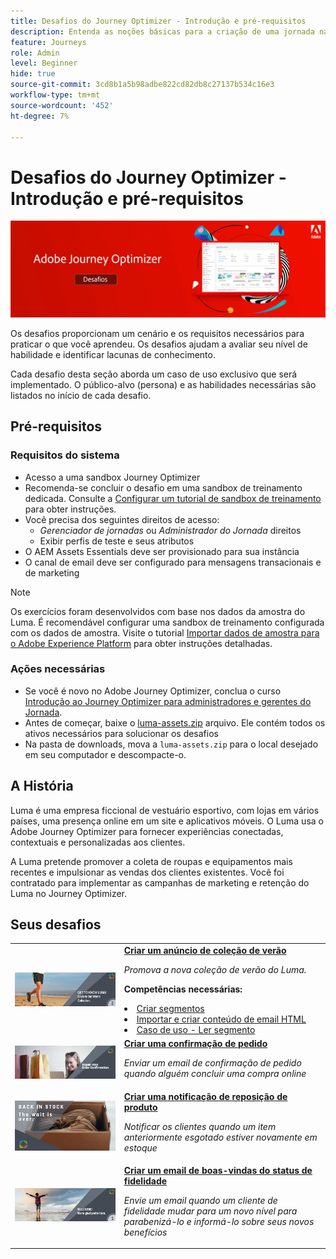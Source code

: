 ```yaml
---
title: Desafios do Journey Optimizer - Introdução e pré-requisitos
description: Entenda as noções básicas para a criação de uma jornada na tela de jornada.
feature: Journeys
role: Admin
level: Beginner
hide: true
source-git-commit: 3cd8b1a5b98adbe822cd82db8c27137b534c16e3
workflow-type: tm+mt
source-wordcount: '452'
ht-degree: 7%

---
```



# Desafios do Journey Optimizer - Introdução e pré-requisitos

![Banner Desafio AJO](./assets/ajo-banner-challenges.png)

Os desafios proporcionam um cenário e os requisitos necessários para praticar o que você aprendeu. Os desafios ajudam a avaliar seu nível de habilidade e identificar lacunas de conhecimento.

Cada desafio desta seção aborda um caso de uso exclusivo que será implementado. O público-alvo (persona) e as habilidades necessárias são listados no início de cada desafio.

## Pré-requisitos

### Requisitos do sistema

* Acesso a uma sandbox Journey Optimizer
* Recomenda-se concluir o desafio em uma sandbox de treinamento dedicada. Consulte a [Configurar um tutorial de sandbox de treinamento](https://experienceleague.adobe.com//docs/journey-optimizer-learn/configure-a-training-sandbox/introduction-and-prerequisites.html) para obter instruções.
* Você precisa dos seguintes direitos de acesso:
   * *Gerenciador de jornadas* ou *Administrador do Jornada* direitos
   * Exibir perfis de teste e seus atributos
* O AEM Assets Essentials deve ser provisionado para sua instância
* O canal de email deve ser configurado para mensagens transacionais e de marketing

>[!NOTE]
> Os exercícios foram desenvolvidos com base nos dados da amostra do Luma. É recomendável configurar uma sandbox de treinamento configurada com os dados de amostra. Visite o tutorial [Importar dados de amostra para o Adobe Experience Platform](https://experienceleague.adobe.com/docs/platform-learn/tutorials/import-sample-data.html?lang=en) para obter instruções detalhadas.

### Ações necessárias

* Se você é novo no Adobe Journey Optimizer, conclua o curso [Introdução ao Journey Optimizer para administradores e gerentes do Jornada](https://experienceleague.adobe.com/?recommended=JourneyOptimizer-U-1-2021.1&amp;lang=pt-BR).
* Antes de começar, baixe o [luma-assets.zip](/help/challenges/assets/email-assets/luma-assets.zip) arquivo. Ele contém todos os ativos necessários para solucionar os desafios
* Na pasta de downloads, mova a `luma-assets.zip` para o local desejado em seu computador e descompacte-o.

## A História

Luma é uma empresa ficcional de vestuário esportivo, com lojas em vários países, uma presença online em um site e aplicativos móveis. O Luma usa o Adobe Journey Optimizer para fornecer experiências conectadas, contextuais e personalizadas aos clientes.

A Luma pretende promover a coleta de roupas e equipamentos mais recentes e impulsionar as vendas dos clientes existentes. Você foi contratado para implementar as campanhas de marketing e retenção do Luma no Journey Optimizer.

## Seus desafios

<table>
<tr>
<td>
 <div>
      <a href="summer-collection-announcement-challenge.md">
        <img alt="Imagem do anúncio de coleção de verão" src="./assets/email-assets/luma-transactional-onboarding-3.png"/>
      </a>
      </div>
  </td>
  <td>
   <a href="summer-collection-announcement-challenge.md">
    <strong>Criar um anúncio de coleção de verão </strong>
    </a>
      <p>
      <em>Promova a nova coleção de verão do Luma. </em>
      <p>
      <b>Competências necessárias:</b>
      <li><a href="https://experienceleague.adobe.com/docs/journey-optimizer-learn/tutorials/profiles-segments-subscriptions/create-segments.html"> Criar segmentos</li>
      <li><a href="https://experienceleague.adobe.com/docs/journey-optimizer-learn/tutorials/create-messages/create-emails/import-and-author-html-email-content.html">Importar e criar conteúdo de email HTML</li>
      <li><a href="https://experienceleague.adobe.com/docs/journey-optimizer-learn/tutorials/create-journeys/use-case-read-segment.html">Caso de uso - Ler segmento</li>
  </td>
  </tr>
  <tr>
  <td>
  <div>
    <a href="order-confirmation-challenge.md">
      <img alt="Email Luma" src="./assets/email-assets/luma-transactional-order-confirmation.png"/>
    </a>
  </td>
  <td>
      <a href="order-confirmation-challenge.md">
    <strong>Criar uma confirmação de pedido</strong>
    </a>
    <div>
    <p>
    <em>Enviar um email de confirmação de pedido quando alguém concluir uma compra online
    </em>
    <p>
  </td>
  </tr>
  <tr>
    <td>
    <div>
    <a href="product-replenishment-challenge.md">
      <img alt="Site Luma." src="./assets/email-assets/luma-ProductReplenishment.png"/>
    </a>
    </div>
    <td>
    <div >
      <a href="product-replenishment-challenge.md">
    <strong>Criar uma notificação de reposição de produto </strong>
    </a>
    </div>
    <p>
    <em>Notificar os clientes quando um item anteriormente esgotado estiver novamente em estoque</em>
    <p>
  </td>
  </tr>
  <tr>
    <td>
    <div>
    <a href="loyalty-status-welcome-email-challenge.md">
      <img alt="Bem-vindo" src="./assets/email-assets/luma-transactional-onboarding-1.png"/>
    </a>
    </div>
    <td>
    <div >
      <a href="loyalty-status-welcome-email-challenge.md">
    <strong>Criar um email de boas-vindas do status de fidelidade </strong>
    </a>
    </div>
    <p>
    <em>Envie um email quando um cliente de fidelidade mudar para um novo nível para parabenizá-lo e informá-lo sobre seus novos benefícios</em>
    <p>
  </td>
  </tr>
</table>
